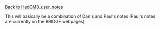 [Back to HadCM3_user_notes](HadCM3_user_notes)

This will basically be a combination of Dan's and Paul's notes (Paul's notes are currently on the BRIDGE webpages)
